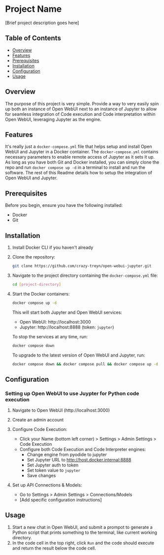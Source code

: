 # Project Name

[Brief project description goes here]

## Table of Contents
- [Overview](#overview)
- [Features](#features)
- [Prerequisites](#prerequisites)
- [Installation](#installation)
- [Configuration](#configuration)
- [Usage](#usage)

## Overview

The purpose of this project is very simple. Provide a way to very easily spin up both an instance of Open WebUI next to an instance of Jupyter to allow for seamless integration of Code execution and Code interpretation within Open WebUI, leveraging Jupyter as the engine.

## Features

It's really just a `docker-compose.yml` file that helps setup and install Open WebUI and Jupyter in a Docker container. The `docker-compose.yml` contains necessary parameters to enable remote access of Jupyter as it sets it up. As long as you have both Git and Docker installed, you can simply clone the repo and run `docker compose up -d` in a terminal to install and run the software. The rest of this Readme details how to setup the integration of Open WebUI and Jupyter.

## Prerequisites

Before you begin, ensure you have the following installed:
- Docker
- Git

## Installation

1. Install Docker CLI if you haven't already

2. Clone the repository:
   ```bash
   git clone https://github.com/crazy-treyn/open-webui-jupyter.git
   ```

3. Navigate to the project directory containing the `docker-compose.yml` file:
   ```bash
   cd [project-directory]
   ```

4. Start the Docker containers:
   ```bash
   docker compose up -d
   ```
   
   This will start both Jupyter and Open WebUI services:
   - Open WebUI: http://localhost:3000
   - Jupyter: http://localhost:8888 (token: `jupyter`)

   To stop the services at any time, run:
   ```bash
   docker compose down
   ```

   To upgrade to the latest version of Open WebUI and Jupyter, run:
   ```bash
   docker compose down && docker compose pull && docker compose up -d
   ```

## Configuration

### Setting up Open WebUI to use Juypter for Python code execution

1. Navigate to Open WebUI (http://localhost:3000)
2. Create an admin account
3. Configure Code Execution:
   - Click your Name (bottom left corner) > Settings > Admin Settings > Code Execution
   - Configure both Code Execution and Code Interpreter engines:
     - Change engine from pyodide to jupyter
     - Set Jupyter URL to http://host.docker.internal:8888
     - Set Jupyter auth to token
     - Set token value to `jupyter`
     - Save changes

4. Set up API Connections & Models:
   - Go to Settings > Admin Settings > Connections/Models
   - [Add specific configuration instructions]

## Usage

1. Start a new chat in Open WebUI, and submit a prompot to generate a Python script that prints something to the terminal, like current working directory.
2. In the code cell in the top right, click `Run` and the code should execute and return the result below the code cell.